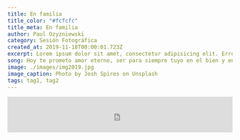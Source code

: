 ```yaml
---
title: En familia
title_color: "#fcfcfc"
title_meta: En familia
author: Paul Ozyzniewski
category: Sesión Fotográfica
created_at: 2019-11-18T00:00:01.723Z
excerpt: Lorem ipsum dolor sit amet, consectetur adipisicing elit. Error doloremque omnis animi, eligendi magni a voluptatum, vitae, consequuntur rerum illum odit fugit assumenda rem dolores inventore iste reprehenderit maxime! Iusto.
song: Hoy te prometo amor eterno, ser para siempre tuyo en el bien y en el mal. Hoy te demuestro cuánto te quiero, amándote hasta mi final.
image: ./images/img2019.jpg
image_caption: Photo by Josh Spires on Unsplash
tags: tag1, tag2
---
```


<div>
    <iframe src="https://open.spotify.com/embed/track/2WGYmstMZN1Kbz2sKiguFB" width="100%" height="80" frameborder="0" allowtransparency="true" allow="encrypted-media"></iframe>
</div>